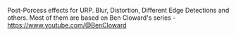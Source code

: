 Post-Porcess effects for URP.
Blur, Distortion, Different Edge Detections and others.
Most of them are based on Ben Cloward's series - https://www.youtube.com/@BenCloward
